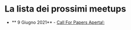# La lista dei prossimi meetups

- ** 9 Giugno 2021** - [Call For Papers Aperta!](https://github.com/RomeMUG/cfp/issues/new?assignees=RomeMUG&labels=call+for+paper&template=romemug-meetup.md&title=Titolo+del+tuo+talk);
